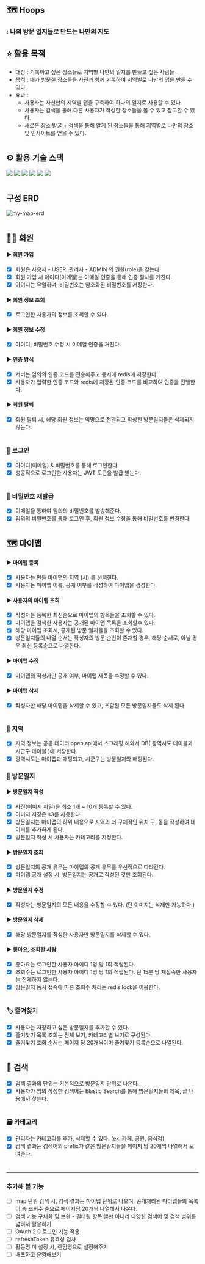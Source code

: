 ## 🗺️ Hoops
### : 나의 방문 일지들로 만드는 나만의 지도

## ⭐ 활용 목적 
* 대상 : 기록하고 싶은 장소들로 지역별 나만의 일지를 만들고 싶은 사람들
* 목적 : 내가 방문한 장소들을 사진과 함께 기록하여 지역별로 나만의 맵을 만들 수 있다.
* 효과 :
  * 사용자는 자신만의 지역별 맵을 구축하여 하나의 일지로 사용할 수 있다.
  * 사용자는 검색을 통해 다른 사용자가 작성한 장소들을 볼 수 있고 참고할 수 있다.
  * 새로운 장소 발굴 + 검색을 통해 알게 된 장소들을 통해 지역별로 나만의 장소 및 인사이트를 얻을 수 있다.
# 
## ⚙️ 활용 기술 스택
<img src="https://img.shields.io/badge/springboot-6DB33F?style=for-the-badge&logo=springboot&logoColor=white"> <img src="https://img.shields.io/badge/java-007396?style=for-the-badge&logo=java&logoColor=white"> <img src="https://img.shields.io/badge/mysql-4479A1?style=for-the-badge&logo=mysql&logoColor=white"> <img src="https://img.shields.io/badge/springsecurity-6DB33F?style=for-the-badge&logo=springsecurity&logoColor=white"> <img src="https://img.shields.io/badge/redis-DC382D?style=for-the-badge&logo=redis&logoColor=white"> <img src="https://img.shields.io/badge/amazons3-569A31?style=for-the-badge&logo=amazons3&logoColor=white"> 
#
## 구성 ERD
![my-map-erd](https://github.com/seowonn/my-map/assets/144876148/70da2c49-c133-4d54-9b54-26d2ea01d0f5)



#
## 🙎‍♀ 회원
#### ▶️ 회원 가입
  - [x] 회원은 사용자 - USER, 관리자 - ADMIN 의 권한(role)을 갖는다.
  - [x] 회원 가입 시 아이디(이메일)는 이메일 인증을 통해 인증 절차를 거친다.
  - [x] 아이디는 유일하며, 비밀번호는 암호화된 비밀번호를 저장한다.
    
#### ▶️ 회원 정보 조회
  - [x] 로그인한 사용자의 정보를 조회할 수 있다. 

#### ▶️ 회원 정보 수정
  - [x] 아이디, 비밀번호 수정 시 이메일 인증을 거친다.
  
  #### ▶️ 인증 방식 
   - [x] 서버는 임의의 인증 코드를 전송해주고 동시에 redis에 저장한다.
   - [x] 사용자가 입력한 인증 코드와 redis에 저장된 인증 코드를 비교하여 인증을 진행한다.

#### ▶️ 회원 탈퇴
  - [x] 회원 탈퇴 시, 해당 회원 정보는 익명으로 전환되고 작성된 방문일지들은 삭제되지 않는다.
#
### 🔐 로그인
- [x] 아이디(이메일) & 비밀번호를 통해 로그인한다.
- [x] 성공적으로 로그인한 사용자는 JWT 토큰을 발급 받는다.
#
### 🔑 비밀번호 재발급
- [x] 이메일을 통하여 임의의 비밀번호를 발송해준다.
- [x] 임의의 비밀번호를 통해 로그인 후, 회원 정보 수정을 통해 비밀번호를 변경한다.
#
## 🗺️ 마이맵
#### ▶️  마이맵 등록
  - [x] 사용자는 만들 마이맵의 지역 (시) 를 선택한다. 
  - [x] 사용자는 마이맵 이름, 공개 여부를 작성하여 마이맵을 생성한다.
        
#### ▶️ 사용자의 마이맵 조회
  - [x] 작성자는 등록한 최신순으로 마이맵의 항목들을 조회할 수 있다.
  - [x] 마이맵을 검색한 사용자는 공개된 마이맵 목록을 조회할수 있다.
   - [x] 해당 마이맵 조회시, 공개된 방문 일지들을 조회할 수 있다.
   - [x] 방문일지들의 나열 순서는 작성자의 방문 순번이 존재할 경우, 해당 순서로, 아닐 경우 최신 등록순으로 나열한다.
         
#### ▶️ 마이맵 수정
  - [x] 마이맵의 작성자만 공개 여부, 마이맵 제목을 수정할 수 있다.
        
#### ▶️ 마이맵 삭제
  - [x] 작성자만 해당 마이맵을 삭제할 수 있고, 포함된 모든 방문일지들도 삭제 된다.  
#
### 🏡 지역 
- [x] 지역 정보는 공공 데이터 open api에서 스크래핑 해와서 DB( 광역시도 테이블과 시군구 테이블 )에 저장한다.
- [x] 광역시도는 마이맵과 매핑되고, 시군구는 방문일지와 매핑된다. 
### 📗 방문일지
#### ▶️ 방문일지 작성
  - [x] 사진(이미지 파일)을  최소 1개 ~ 10개 등록할 수 있다.
   - [x] 이미지 저장은 s3를 사용한다. 
  - [x] 방문일지는 마이맵의 하위 내용으로 지역의 더 구체적인 위치 구, 동을 작성하여 데이터를 추가하게 된다.
  - [x] 방문일지 작성 시 사용자는 카테고리를 지정한다.

#### ▶️ 방문일지 조회
  - [x] 방문일지의 공개 유무는 마이맵의 공개 유무를 우선적으로 따라간다.
   - [x] 마이맵 공개 설정 시, 방문일지는 공개로 작성된 것만 조회된다.
     
#### ▶️ 방문일지 수정
 - [x] 작성자는 방문일지의 모든 내용을 수정할 수 있다. (단 이미지는 삭제만 가능하다.)

#### ▶️ 방문일지 삭제
 - [x] 해당 방문일지를 작성한 사용자만 방문일지를 삭제할 수 있다.    
        
#### ▶️ 좋아요, 조회한 사람
  - [x] 좋아요는 로그인한 사용자 아이디 1명 당 1회 적립된다.
  - [x] 조회수는 로그인한 사용자 아이디 1명 당 1회 적립된다. 단 15분 당 재접속한 사용자는 집계하지 않는다.
   - [x] 방문일지 동시 접속에 따른 조회수 처리는 redis lock을 이용한다.  
#
### 🏷️ 즐겨찾기
  - [x] 사용자는 저장하고 싶은 방문일지를 추가할 수 있다.
  - [x] 즐겨찾기 목록 조회는 전체 보기, 카테고리별 보기로 구성된다.
  - [x] 즐겨찾기 조회 순서는 페이지 당 20개씩이며 즐겨찾기 등록순으로 나열된다.
#
## 🔎 검색
- [x] 검색 결과의 단위는 기본적으로 방문일지 단위로 나온다.
- [x] 사용자가 임의 작성한 검색어는 Elastic Search를 통해 방문일지들의 제목, 글 내용에서 찾는다.
#
### 🗃️ 카테고리
- [x] 관리자는 카테고리를 추가, 삭제할 수 있다. (ex. 카페, 공원, 음식점)
- [x] 검색 결과는 검색어의 prefix가 같은 방문일지들을 페이지 당 20개씩 나열해서 보여준다.
#
---
### 추가해 볼 기능
- [ ] map 단위 검색 시, 검색 결과는 마이맵 단위로 나오며, 공개처리된 마이맵들의 목록이 총 조회수 순으로 페이지당 20개씩 나열해서 나온다.
- [ ] 검색 기능 구체화 및 보완 - 필터링 항목 뿐만 아니라 다양한 검색어 및 검색 범위를 넓혀서 활용하기
- [ ] OAuth 2.0 로그인 기능 적용
- [ ] refreshToken 유효성 검사 
- [ ] 활동명 미 설정 시, 랜덤명으로 설정해주기
- [ ] 배포하고 운영해보기
